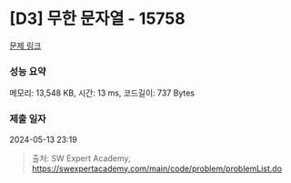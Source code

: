 # [D3] 무한 문자열 - 15758 

[문제 링크](https://swexpertacademy.com/main/code/problem/problemDetail.do?contestProbId=AYP5JmsqcngDFATW) 

### 성능 요약

메모리: 13,548 KB, 시간: 13 ms, 코드길이: 737 Bytes

### 제출 일자

2024-05-13 23:19



> 출처: SW Expert Academy, https://swexpertacademy.com/main/code/problem/problemList.do